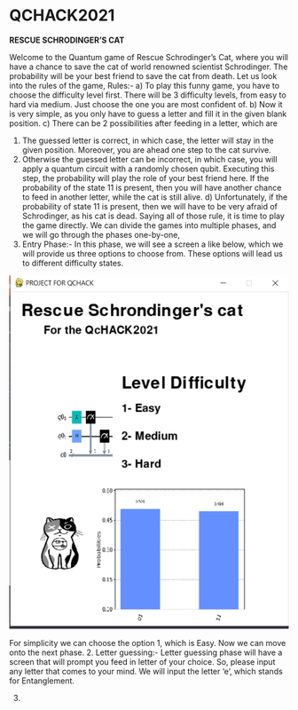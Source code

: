 # QCHACK2021

**RESCUE SCHRODINGER’S CAT**

Welcome to the Quantum game of Rescue Schrodinger’s Cat, where you will have a chance to save the cat of world renowned scientist Schrodinger. The probability will be your best friend to save the cat from death. Let us look into the rules of the game,
Rules:-
a)	To play this funny game, you have to choose the difficulty level first. There will be 3 difficulty levels, from easy to hard via medium. Just choose the one you are most confident of.
b)	Now it is very simple, as you only have to guess a letter and fill it in the given blank position.
c)	There can be 2 possibilities after feeding in a letter, which are
1.	The guessed letter is correct, in which case, the letter will stay in the given position. Moreover, you are ahead one step to the cat survive.
2.	Otherwise the guessed letter can be incorrect, in which case, you will apply a quantum circuit with a randomly chosen qubit. Executing this step, the probability will play the role of your best friend here. If the probability of the state 11 is present, then you will have another chance to feed in another letter, while the cat is still alive.
d)	Unfortunately, if the probability of state 11 is present, then we will have to be very afraid of Schrodinger, as his cat is dead.
Saying all of those rule, it is time to play the game directly. We can divide the games into multiple phases, and we will go through the phases one-by-one,
1.	Entry Phase:- In this phase, we will see a screen a like below, which we will provide us three options to choose from. These options will lead us to different difficulty states.
 
 
![](screen1.png)

For simplicity we can choose the option 1, which is Easy. Now we can move onto the next phase.
2.	Letter guessing:- Letter guessing phase will have a screen that will prompt you feed in letter of your choice. So, please input any letter that comes to your mind. We will input the letter ‘e’, which stands for Entanglement. 
 
3.	
